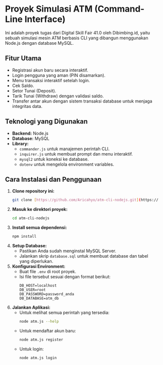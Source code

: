 # Proyek Simulasi ATM (Command-Line Interface)

Ini adalah proyek tugas dari Digital Skill Fair 41.0 oleh Dibimbing.id, yaitu sebuah simulasi mesin ATM berbasis CLI yang dibangun menggunakan Node.js dengan database MySQL.

## Fitur Utama
- Registrasi akun baru secara interaktif.
- Login pengguna yang aman (PIN disamarkan).
- Menu transaksi interaktif setelah login.
- Cek Saldo.
- Setor Tunai (Deposit).
- Tarik Tunai (Withdraw) dengan validasi saldo.
- Transfer antar akun dengan sistem transaksi database untuk menjaga integritas data.

## Teknologi yang Digunakan
- **Backend:** Node.js
- **Database:** MySQL
- **Library:**
  - `commander.js` untuk manajemen perintah CLI.
  - `inquirer.js` untuk membuat prompt dan menu interaktif.
  - `mysql2` untuk koneksi ke database.
  - `dotenv` untuk mengelola environment variables.

## Cara Instalasi dan Penggunaan

1.  **Clone repository ini:**
    ```bash
    git clone [https://github.com/Aricahyo/atm-cli-nodejs.git](https://github.com/Aricahyo/atm-cli-nodejs.git)
    ```
2.  **Masuk ke direktori proyek:**
    ```bash
    cd atm-cli-nodejs
    ```
3.  **Install semua dependensi:**
    ```bash
    npm install
    ```
4.  **Setup Database:**
    - Pastikan Anda sudah menginstal MySQL Server.
    - Jalankan skrip `database.sql` untuk membuat database dan tabel yang diperlukan.
5.  **Konfigurasi Environment:**
    - Buat file `.env` di root proyek.
    - Isi file tersebut sesuai dengan format berikut:
      ```
      DB_HOST=localhost
      DB_USER=root
      DB_PASSWORD=password_anda
      DB_DATABASE=atm_db
      ```
6.  **Jalankan Aplikasi:**
    - Untuk melihat semua perintah yang tersedia:
      ```bash
      node atm.js --help
      ```
    - Untuk mendaftar akun baru:
      ```bash
      node atm.js register
      ```
    - Untuk login:
      ```bash
      node atm.js login
      ```